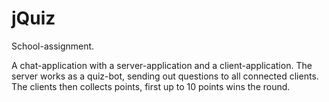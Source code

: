 # jQuiz
School-assignment.

A chat-application with a server-application and a client-application.
The server works as a quiz-bot, sending out questions to all connected clients.
The clients then collects points, first up to 10 points wins the round.

